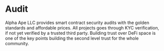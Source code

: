 # Audit
Alpha Ape LLC provides smart contract security audits with the golden standards and affordable prices. All projects goes through KYC verification, if not yet verified by a trusted third party. Building trust over DeFi space is one of the key points building the second level trust for the whole community.
